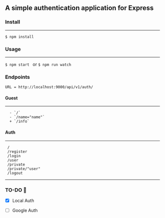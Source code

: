 ## A simple authentication application for Express

### Install 
- - -
 `$ npm install `
### Usage 
- - -
`$ npm start ` or `$ npm run watch `

### Endpoints

`URL = http://localhost:9000/api/v1/auth/`

#### Guest
- - -
```
  - `/`
  - `/name="name"`
  + `/info`
```

#### Auth
- - -
  ``` 
   /
   /register
   /login
   /user
   /private
   /private/"user"
   /logout
   ```
- - -
### TO-DO 📝
- [x] Local Auth
- [ ] Google Auth

